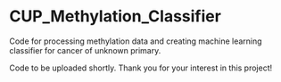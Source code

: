 # CUP_Methylation_Classifier
Code for processing methylation data and creating machine learning classifier for cancer of unknown primary.

Code to be uploaded shortly. Thank you for your interest in this project!
